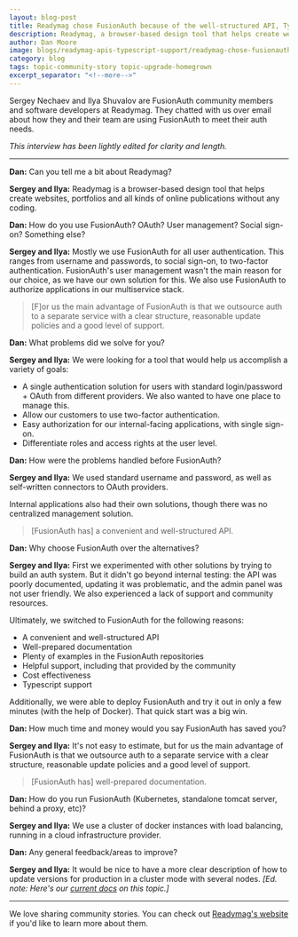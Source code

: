 ```yaml
---
layout: blog-post
title: Readymag chose FusionAuth because of the well-structured API, Typescript SDK, and helpful support
description: Readymag, a browser-based design tool that helps create websites, portfolios and online publications uses FusionAuth because of its clear structure, reasonable update policies and support.
author: Dan Moore
image: blogs/readymag-apis-typescript-support/readymag-chose-fusionauth-because-of-the-well-structured-api-typescript-sdk-and-helpful-support-header-image.png
category: blog
tags: topic-community-story topic-upgrade-homegrown
excerpt_separator: "<!--more-->"
---
```


Sergey Nechaev and Ilya Shuvalov are FusionAuth community members and software developers at Readymag. They chatted with us over email about how they and their team are using FusionAuth to meet their auth needs. 

<!--more-->

*This interview has been lightly edited for clarity and length.*

-------

**Dan:** Can you tell me a bit about Readymag?

**Sergey and Ilya:** Readymag is a browser-based design tool that helps create websites, portfolios and all kinds of online publications without any coding.

**Dan:** How do you use FusionAuth? OAuth? User management? Social sign-on? Something else?
        
**Sergey and Ilya:** Mostly we use FusionAuth for all user authentication. This ranges from username and passwords, to social sign-on, to two-factor authentication. FusionAuth's user management wasn't the main reason for our choice, as we have our own solution for this. We also use FusionAuth to authorize applications in our multiservice stack.

> [F]or us the main advantage of FusionAuth is that we outsource auth to a separate service with a clear structure, reasonable update policies and a good level of support.

**Dan:** What problems did we solve for you?

**Sergey and Ilya:** We were looking for a tool that would help us accomplish a variety of goals: 

* A single authentication solution for users with standard login/password + OAuth from different providers. We also wanted to have one place to manage this.
* Allow our customers to use two-factor authentication.
* Easy authorization for our internal-facing applications, with single sign-on.
* Differentiate roles and access rights at the user level.

**Dan:** How were the problems handled before FusionAuth?

**Sergey and Ilya:** We used standard username and password, as well as self-written connectors to OAuth providers. 

Internal applications also had their own solutions, though there was no centralized management solution.

> [FusionAuth has] a convenient and well-structured API.

**Dan:** Why choose FusionAuth over the alternatives?

**Sergey and Ilya:** First we experimented with other solutions by trying to build an auth system. But it didn't go beyond internal testing: the API was poorly documented, updating it was problematic, and the admin panel was not user friendly. We also experienced a lack of support and community resources.

Ultimately, we switched to FusionAuth for the following reasons:

* A convenient and well-structured API
* Well-prepared documentation
* Plenty of examples in the FusionAuth repositories
* Helpful support, including that provided by the community
* Cost effectiveness
* Typescript support

Additionally, we were able to deploy FusionAuth and try it out in only a few minutes (with the help of Docker). That quick start was a big win.

**Dan:** How much time and money would you say FusionAuth has saved you?

**Sergey and Ilya:** It's not easy to estimate, but for us the main advantage of FusionAuth is that we outsource auth to a separate service with a clear structure, reasonable update policies and a good level of support.

> [FusionAuth has] well-prepared documentation.
        
**Dan:** How do you run FusionAuth (Kubernetes, standalone tomcat server, behind a proxy, etc)?

**Sergey and Ilya:** We use a cluster of docker instances with load balancing, running in a cloud infrastructure provider.

**Dan:** Any general feedback/areas to improve?

**Sergey and Ilya:** It would be nice to have a more clear description of how to update versions for production in a cluster mode with several nodes. _[Ed. note: Here's our [current docs](/docs/v1/tech/reference/limitations/#system-upgrade-downtime) on this topic.]_

-------

We love sharing community stories. You can check out [Readymag's website](https://readymag.com/) if you'd like to learn more about them.
